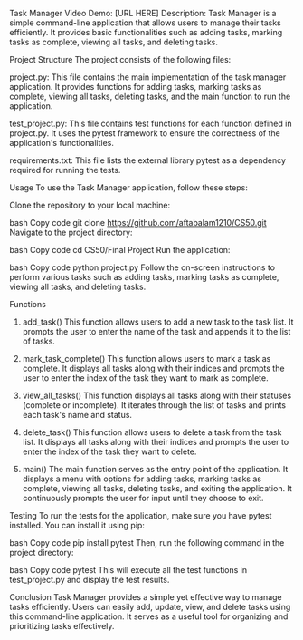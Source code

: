 Task Manager
Video Demo: [URL HERE]
Description:
Task Manager is a simple command-line application that allows users to manage their tasks efficiently. It provides basic functionalities such as adding tasks, marking tasks as complete, viewing all tasks, and deleting tasks.

Project Structure
The project consists of the following files:

project.py: This file contains the main implementation of the task manager application. It provides functions for adding tasks, marking tasks as complete, viewing all tasks, deleting tasks, and the main function to run the application.

test_project.py: This file contains test functions for each function defined in project.py. It uses the pytest framework to ensure the correctness of the application's functionalities.

requirements.txt: This file lists the external library pytest as a dependency required for running the tests.

Usage
To use the Task Manager application, follow these steps:

Clone the repository to your local machine:

bash
Copy code
git clone https://github.com/aftabalam1210/CS50.git
Navigate to the project directory:

bash
Copy code
cd CS50/Final Project
Run the application:

bash
Copy code
python project.py
Follow the on-screen instructions to perform various tasks such as adding tasks, marking tasks as complete, viewing all tasks, and deleting tasks.

Functions
1. add_task()
This function allows users to add a new task to the task list. It prompts the user to enter the name of the task and appends it to the list of tasks.

2. mark_task_complete()
This function allows users to mark a task as complete. It displays all tasks along with their indices and prompts the user to enter the index of the task they want to mark as complete.

3. view_all_tasks()
This function displays all tasks along with their statuses (complete or incomplete). It iterates through the list of tasks and prints each task's name and status.

4. delete_task()
This function allows users to delete a task from the task list. It displays all tasks along with their indices and prompts the user to enter the index of the task they want to delete.

5. main()
The main function serves as the entry point of the application. It displays a menu with options for adding tasks, marking tasks as complete, viewing all tasks, deleting tasks, and exiting the application. It continuously prompts the user for input until they choose to exit.

Testing
To run the tests for the application, make sure you have pytest installed. You can install it using pip:

bash
Copy code
pip install pytest
Then, run the following command in the project directory:

bash
Copy code
pytest
This will execute all the test functions in test_project.py and display the test results.

Conclusion
Task Manager provides a simple yet effective way to manage tasks efficiently. Users can easily add, update, view, and delete tasks using this command-line application. It serves as a useful tool for organizing and prioritizing tasks effectively.
